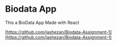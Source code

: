 # Biodata App

This a BioData App Made with React

[https://github.com/jashezan/Biodata-Assignment-1](https://github.com/jashezan/Biodata-Assignment-1)